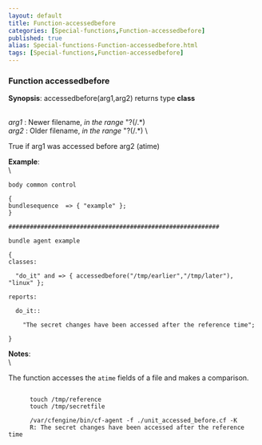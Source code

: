 ```yaml
---
layout: default
title: Function-accessedbefore
categories: [Special-functions,Function-accessedbefore]
published: true
alias: Special-functions-Function-accessedbefore.html
tags: [Special-functions,Function-accessedbefore]
---
```


### Function accessedbefore

**Synopsis**: accessedbefore(arg1,arg2) returns type **class**

\
 *arg1* : Newer filename, *in the range* "?(/.\*) \
 *arg2* : Older filename, *in the range* "?(/.\*) \

True if arg1 was accessed before arg2 (atime)

**Example**:\
 \

~~~~ {.verbatim}
body common control

{
bundlesequence  => { "example" };
}

###########################################################

bundle agent example

{     
classes:

  "do_it" and => { accessedbefore("/tmp/earlier","/tmp/later"), "linux" }; 

reports:

  do_it::

    "The secret changes have been accessed after the reference time";

}
~~~~

**Notes**:\
 \

The function accesses the `atime` fields of a file and makes a
comparison.

~~~~ {.smallexample}
     
      touch /tmp/reference
      touch /tmp/secretfile
     
      /var/cfengine/bin/cf-agent -f ./unit_accessed_before.cf -K
      R: The secret changes have been accessed after the reference time
     
~~~~

